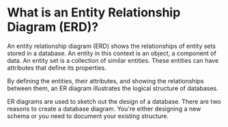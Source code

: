 # What is an Entity Relationship Diagram (ERD)?

An entity relationship diagram (ERD) shows the relationships of 
entity sets stored in a database. An entity in this context is 
an object, a component of data. An entity set is a collection of 
similar entities. These entities can have attributes that 
define its properties.

By defining the entities, their attributes, and showing the 
relationships between them, an ER diagram illustrates the 
logical structure of databases.

ER diagrams are used to sketch out the design of a database.
There are two reasons to create a database diagram. You're either 
designing a new schema or you need to document your existing 
structure.